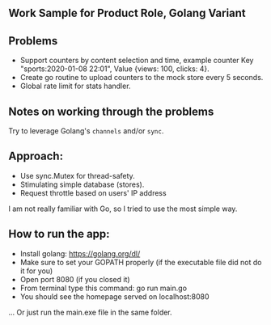 ## Work Sample for Product Role, Golang Variant

## Problems

- Support counters by content selection and time, example counter Key "sports:2020-01-08 22:01", Value {views: 100, clicks: 4}.
- Create go routine to upload counters to the mock store every 5 seconds.
- Global rate limit for stats handler.

## Notes on working through the problems

Try to leverage Golang's `channels` and/or `sync`.

## Approach:

- Use sync.Mutex for thread-safety.
- Stimulating simple database (stores).
- Request throttle based on users' IP address

I am not really familiar with Go, so I tried to use the most simple way. 

## How to run the app:
- Install golang: https://golang.org/dl/
- Make sure to set your GOPATH properly (if the executable file did not do it for you)
- Open port 8080 (if you closed it)
- From terminal type this command: go run main.go
- You should see the homepage served on localhost:8080

... Or just run the main.exe file in the same folder.